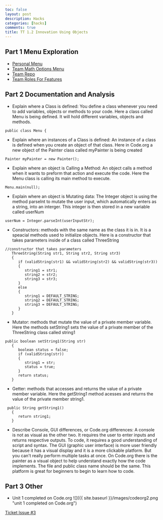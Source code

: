 ```yaml
---
toc: false
layout: post
description: Hacks
categories: [hacks]
comments: true
title: TT 1.2 Innovation Using Objects
---
```


## Part 1 Menu Exploration
- [Personal Menu](https://tangalice.github.io/alicetang/java/jupyter/2022/09/05/Menu.html)
- [Team Math Options Menu](https://sarayu-pr11.github.io/teamGrapeSnails/jupyter/2022/09/05/menu.html)
- [Team Repo](https://github.com/sarayu-pr11/teamGrapeSnails)
- [Team Roles For Features](https://sarayu-pr11.github.io/teamGrapeSnails/markdown/2022/09/01/features.html)

## Part 2 Documentation and Analysis
- Explain where a Class is defined:
You define a class whenever you need to add variables, objects or methods to your code. Here a class called Menu is being defined. It will hold  different variables, objects and methods. 
```
public class Menu {
```

- Explain where an instances of a Class is defined:
An instance of a class is defined when you create an object of that class. Here in Code.org a new object of the Painter class called myPainter is being created
```
Painter myPainter = new Painter();
```

- Explain where an object is Calling a Method:
An object calls a method when it wants to preform that action and execute the code. Here the Menu class is calling its main method to execute.
```
Menu.main(null);
```

- Explain where an object is Mutating data:
The Integer object is using the method parseInt to mutate the user input, which automatically enters as a string, into an interger. This integer is then stored in a new variable called userNum
```
userNum = Integer.parseInt(userInputStr);
```
- Constructors: methods with the same name as the class it is in. It is a speacial methods used to initialize objects. Here is a constructor that takes parameters inside of a class called ThreeString
```
//constructor that takes parameters
   ThreeString(String str1, String str2, String str3)
   {
      if (validString(str1) && validString(str2) && validString(str3))
      {
         string1 = str1;
         string2 = str2;
         string3 = str3;
      }
      else
      {
         string1 = DEFAULT_STRING;
         string2 = DEFAULT_STRING;
         string3 = DEFAULT_STRING;         
      }
   }
```

- Mutator: methods that mutate the value of a private member variable. Here the methods setString1 sets the value of a private member of the ThreeString class called string1
```
public boolean setString1(String str) 
   {
      boolean status = false;
      if (validString(str))
      {
         string1 = str;
         status = true;
      }
      return status;
   }
```

- Getter: methods that accesses and returns the value of a private member variable. Here the getString1 method acesses and returns the value of the private member string1.
```
 public String getString1()
   {
      return string1;
   }
```

- Describe Console, GUI differences, or Code.org differences:
A console is not as visual as the other two. It requires the user to enter inputs and returns respective outputs. To code, it requires a good understanding of script and syntax. The GUI (graphic user interface) is more user friendly because it has a visual display and it is a more clickable platform. But you can't really perform multiple tasks at once. On Code.org there is the painter as a visual object to help understand exactly how the code implements. The file and public class name should be the same. This platform is great for beginners to begin to learn how to code.  


## Part 3 Other
- Unit 1 completed on Code.org
![]({{ site.baseurl }}/images/codeorg2.png "unit 1 completed on Code.org")



[Ticket Issue #3](https://github.com/tangalice/alicetang/issues/4)
